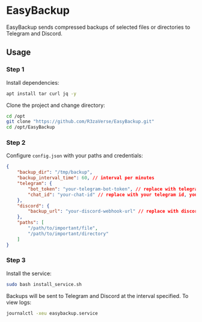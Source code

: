 # EasyBackup

EasyBackup sends compressed backups of selected files or directories to Telegram and Discord.

## Usage

### Step 1
Install dependencies:
```bash
apt install tar curl jq -y
```
Clone the project and change directory:
```bash
cd /opt
git clone "https://github.com/R3zaVerse/EasyBackup.git"
cd /opt/EasyBackup
```

### Step 2
Configure `config.json` with your paths and credentials:
```json
{
    "backup_dir": "/tmp/backup",
    "backup_interval_time": 60, // interval per minutes
    "telegram": {
        "bot_token": "your-telegram-bot-token", // replace with telegram bot token, max to 50MB backup
        "chat_id": "your-chat-id" // replace with your telegram id, you can find it with https://t.me/myidbot
    },
    "discord": {
        "backup_url": "your-discord-webhook-url" // replace with discord webhook, max to 10mb backup
    },
    "paths": [
        "/path/to/important/file",
        "/path/to/important/directory"
    ]
}
```

### Step 3
Install the service:
```bash
sudo bash install_service.sh
```

Backups will be sent to Telegram and Discord at the interval specified.
To view logs:
```bash
journalctl -xeu easybackup.service
```
